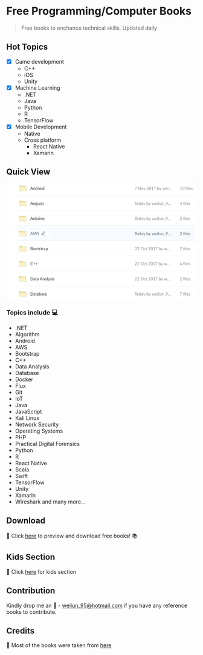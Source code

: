 # Free Programming/Computer Books 
> Free books to enchance technical skills. Updated daily 

## Hot Topics
- [x] Game development
   * C++
   * iOS
   * Unity
- [x] Machine Learning
   * .NET
   * Java
   * Python
   * R
   * TensorFlow
- [x] Mobile Development
   * Native
   * Cross platform
     * React Native
     * Xamarin

## Quick View
![](quick-look.gif "Quick view of available books")



### Topics include :computer:
* .NET
* Algorithm
* Android
* AWS
* Bootstrap
* C++
* Data Analysis
* Database
* Docker
* Flux
* Git
* IoT
* Java
* JavaScript
* Kali Linux
* Network Security
* Operating Systems
* PHP
* Practical Digital Forensics
* Python
* R
* React Native
* Scala
* Swift
* TensorFlow
* Unity
* Xamarin
* Wireshark
and many more...

## Download
:link: Click  [here](https://app.box.com/v/free-programming-books) to preview and download free books! :books:

## Kids Section
:link: Click [here](https://app.box.com/s/dssd6sw6ogtqz8ikjjo9horg4bqyxuet) for kids section

## Contribution 
Kindly drop me an :email: - weilun_95@hotmail.com if you have any reference books to contribute.

## Credits
:link: Most of the books were taken from [here](https://www.packtpub.com/packt/offers/free-learning)
